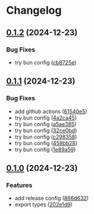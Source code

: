 # Changelog

## [0.1.2](https://github.com/dankreiger/async-toolbelt/compare/0.1.1...0.1.2) (2024-12-23)

### Bug Fixes

* try bun config ([cb8725e](https://github.com/dankreiger/async-toolbelt/commit/cb8725e6d8bb830c23ebb4809cad4edf4be37569))

## [0.1.1](https://github.com/dankreiger/async-toolbelt/compare/0.1.0...0.1.1) (2024-12-23)

### Bug Fixes

* add github actions ([61540e5](https://github.com/dankreiger/async-toolbelt/commit/61540e5252033f59d5b670f492f897a81f433bba))
* try bun config ([4a2ca45](https://github.com/dankreiger/async-toolbelt/commit/4a2ca45fdda75a06a6bdd50e71993af2b23600db))
* try bun config ([a5ae385](https://github.com/dankreiger/async-toolbelt/commit/a5ae385dfe014332332f7eab158f93a6792be4cc))
* try bun config ([32ce0bd](https://github.com/dankreiger/async-toolbelt/commit/32ce0bd2b401ed1e16b6f9a038fc80f19dda9ad0))
* try bun config ([c298358](https://github.com/dankreiger/async-toolbelt/commit/c298358e72cb21535d85d6c72b5170c9abc2eeb8))
* try bun config ([458bb28](https://github.com/dankreiger/async-toolbelt/commit/458bb2854a38aafdabc4efa081d03ce2b7b53e0e))
* try bun config ([1e89a59](https://github.com/dankreiger/async-toolbelt/commit/1e89a59fb0ebe9040e57361e40f33c1778d2a53c))

## [0.1.0](https://github.com/dankreiger/async-toolbelt/compare/0.0.2...0.1.0) (2024-12-23)

### Features

* add release config ([866d632](https://github.com/dankreiger/async-toolbelt/commit/866d632084fab9e3d6fae87e0a6c6c85246e2137))
* export types ([202e1d9](https://github.com/dankreiger/async-toolbelt/commit/202e1d91e91ba9750324e3b522e3a02ee3372472))
